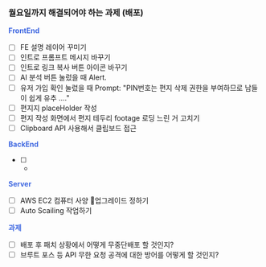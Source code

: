 ### 월요일까지 해결되어야 하는 과제 (배포)

<span style="color:royalblue"><strong>FrontEnd</strong></span>
- [ ] FE 설명 레이어 꾸미기
- [ ] 인트로 프롬프트 메시지 바꾸기
- [ ] 인트로 링크 복사 버튼 아이콘 바꾸기
- [ ] AI 분석 버튼 눌렀을 때 Alert.
- [ ] 유저 가입 확인 눌렀을 때 Prompt: "PIN번호는 편지 삭제 권한을 부여하므로 남들이 쉽게 유추 ...."
- [ ] 편지지 placeHolder 작성
- [ ] 편지 작성 화면에서 편지 테두리 footage 로딩 느린 거 고치기
- [ ] Clipboard API 사용해서 클립보드 접근

<span style="color:royalblue"><strong>BackEnd</strong></span>
- [ ] -

<span style="color:royalblue"><strong>Server</strong></span>
- [ ] AWS EC2 컴퓨터 사양 업그레이드 정하기
- [ ] Auto Scailing 작업하기

<span style="color:royalblue"><strong>과제</strong></span>
- [ ] 배포 후 패치 상황에서 어떻게 무중단배포 할 것인지?
- [ ] 브루트 포스 등 API 무한 요청 공격에 대한 방어를 어떻게 할 것인지?